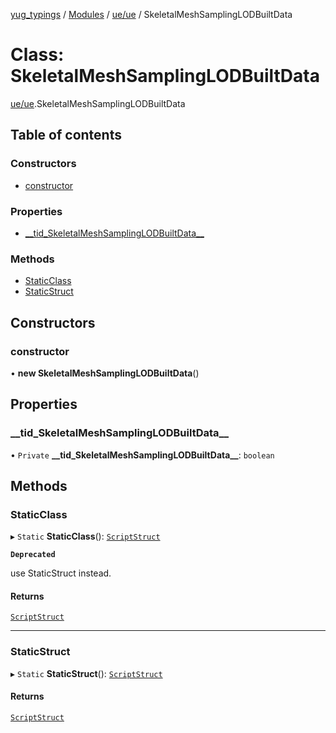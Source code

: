[yug_typings](../README.md) / [Modules](../modules.md) / [ue/ue](../modules/ue_ue.md) / SkeletalMeshSamplingLODBuiltData

# Class: SkeletalMeshSamplingLODBuiltData

[ue/ue](../modules/ue_ue.md).SkeletalMeshSamplingLODBuiltData

## Table of contents

### Constructors

- [constructor](ue_ue.SkeletalMeshSamplingLODBuiltData.md#constructor)

### Properties

- [\_\_tid\_SkeletalMeshSamplingLODBuiltData\_\_](ue_ue.SkeletalMeshSamplingLODBuiltData.md#__tid_skeletalmeshsamplinglodbuiltdata__)

### Methods

- [StaticClass](ue_ue.SkeletalMeshSamplingLODBuiltData.md#staticclass)
- [StaticStruct](ue_ue.SkeletalMeshSamplingLODBuiltData.md#staticstruct)

## Constructors

### constructor

• **new SkeletalMeshSamplingLODBuiltData**()

## Properties

### \_\_tid\_SkeletalMeshSamplingLODBuiltData\_\_

• `Private` **\_\_tid\_SkeletalMeshSamplingLODBuiltData\_\_**: `boolean`

## Methods

### StaticClass

▸ `Static` **StaticClass**(): [`ScriptStruct`](ue_ue.ScriptStruct.md)

**`Deprecated`**

use StaticStruct instead.

#### Returns

[`ScriptStruct`](ue_ue.ScriptStruct.md)

___

### StaticStruct

▸ `Static` **StaticStruct**(): [`ScriptStruct`](ue_ue.ScriptStruct.md)

#### Returns

[`ScriptStruct`](ue_ue.ScriptStruct.md)
